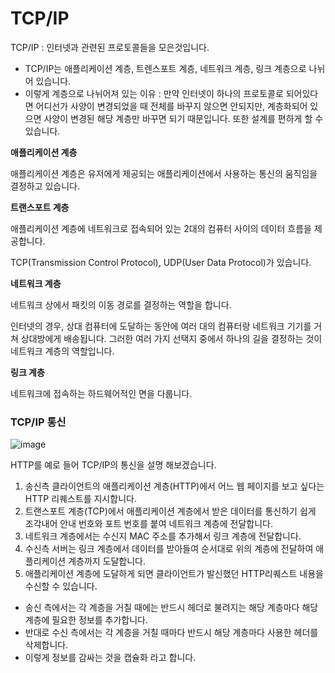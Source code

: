 # TCP/IP

TCP/IP : 인터넷과 관련된 프로토콜들을 모은것입니다.

- TCP/IP는 애플리케이션 계층, 트렌스포트 계층, 네트워크 계층, 링크 계층으로 나뉘어 있습니다.
- 이렇게 계층으로 나뉘어져 있는 이유 : 만약 인터넷이 하나의 프로토콜로 되어있다면 어디선가 사양이 변경되었을 때 전체를 바꾸지 않으면 안되지만, 계층화되어 있으면 사양이 변경된 해당 계층만 바꾸면 되기 때문입니다. 또한 설계를 편하게 할 수 있습니다.

**애플리케이션 계층**

애플리케이션 계층은 유저에게 제공되는 애플리케이션에서 사용하는 통신의 움직임을 결정하고 있습니다.

**트랜스포트 계층**

애플리케이션 계층에 네트워크로 접속되어 있는 2대의 컴퓨터 사이의 데이터 흐름을 제공합니다.

TCP(Transmission Control Protocol), UDP(User Data Protocol)가 있습니다.

**네트워크 계층**

네트워크 상에서 패킷의 이동 경로를 결정하는 역할을 합니다.

인터넷의 경우, 상대 컴퓨터에 도달하는 동안에 여러 대의 컴퓨터랑 네트워크 기기를 거쳐 상대방에게 배송됩니다. 그러한 여러 가지 선택지 중에서 하나의 길을 결정하는 것이 네트워크 계층의 역할입니다.

**링크 계층**

네트워크에 접속하는 하드웨어적인 면을 다룹니다.

### TCP/IP 통신

![image](https://user-images.githubusercontent.com/60416187/114035507-1e9ee180-98ba-11eb-8732-6002855fdaea.png)

HTTP를 예로 들어 TCP/IP의 통신을 설명 해보겠습니다.

1. 송신측 클라이언트의 애플리케이션 계층(HTTP)에서 어느 웹 페이지를 보고 싶다는 HTTP 리퀘스트를 지시합니다.
2. 트랜스포트 계층(TCP)에서 애플리케이션 계층에서 받은 데이터를 통신하기 쉽게 조각내어 안내 번호와 포트 번호를 붙여 네트워크 계층에 전달합니다.
3. 네트워크 계층에서는 수신지 MAC 주소를 추가해서 링크 계층에 전달합니다.
4. 수신측 서버는 링크 계층에서 데이터를 받아들여 순서대로 위의 계층에 전달하여 애플리케이션 계층까지 도달합니다.
5. 애플리케이션 계층에 도달하게 되면 클라이언트가 발신했던 HTTP리퀘스트 내용을 수신할 수 있습니다.

- 송신 측에서는 각 계층을 거칠 때에는 반드시 헤더로 불려지는 해당 계층마다 해당 계층에 필요한 정보를 추가합니다.
- 반대로 수신 측에서는 각 계층을 거칠 때마다 반드시 해당 계층마다 사용한 헤더를 삭제합니다.
- 이렇게 정보를 감싸는 것을 캡슐화 라고 합니다.
